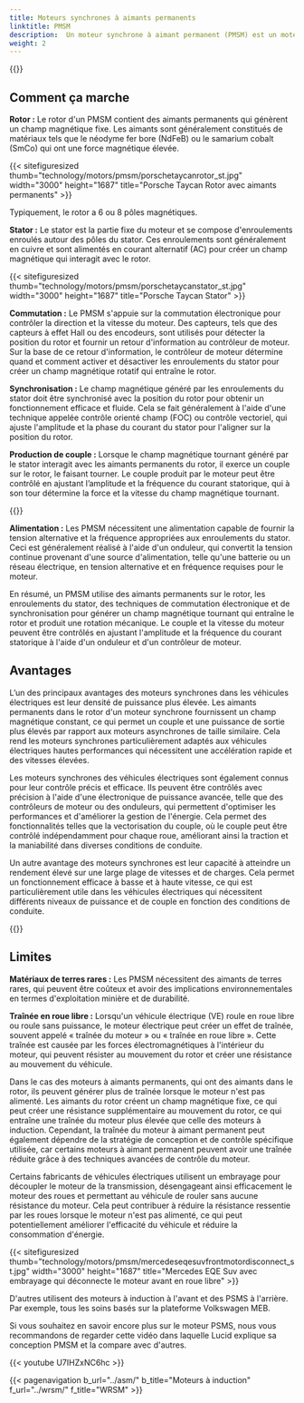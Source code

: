 ```yaml
---
title: Moteurs synchrones à aimants permanents
linktitle: PMSM
description:  Un moteur synchrone à aimant permanent (PMSM) est un moteur électrique qui utilise des aimants permanents sur le rotor pour générer un champ magnétique qui interagit avec l'enroulement du stator pour produire une rotation mécanique. Les PMSM sont couramment utilisés dans diverses applications, notamment les véhicules électriques, les machines industrielles et les appareils électroménagers.
weight: 2
---
```

<!-- markdownlint-disable MD033 -->

{{<evkxdisplayaddarticle />}}

## Comment ça marche

**Rotor :** Le rotor d'un PMSM contient des aimants permanents qui génèrent un champ magnétique fixe. Les aimants sont généralement constitués de matériaux tels que le néodyme fer bore (NdFeB) ou le samarium cobalt (SmCo) qui ont une force magnétique élevée.

{{< sitefiguresized thumb="technology/motors/pmsm/porschetaycanrotor_st.jpg" width="3000" height="1687" title="Porsche Taycan Rotor avec aimants permanents" >}}

Typiquement, le rotor a 6 ou 8 pôles magnétiques.

**Stator :** Le stator est la partie fixe du moteur et se compose d'enroulements enroulés autour des pôles du stator. Ces enroulements sont généralement en cuivre et sont alimentés en courant alternatif (AC) pour créer un champ magnétique qui interagit avec le rotor.

{{< sitefiguresized thumb="technology/motors/pmsm/porschetaycanstator_st.jpg" width="3000" height="1687" title="Porsche Taycan Stator" >}}

**Commutation :** Le PMSM s'appuie sur la commutation électronique pour contrôler la direction et la vitesse du moteur. Des capteurs, tels que des capteurs à effet Hall ou des encodeurs, sont utilisés pour détecter la position du rotor et fournir un retour d'information au contrôleur de moteur. Sur la base de ce retour d'information, le contrôleur de moteur détermine quand et comment activer et désactiver les enroulements du stator pour créer un champ magnétique rotatif qui entraîne le rotor.

**Synchronisation :** Le champ magnétique généré par les enroulements du stator doit être synchronisé avec la position du rotor pour obtenir un fonctionnement efficace et fluide. Cela se fait généralement à l'aide d'une technique appelée contrôle orienté champ (FOC) ou contrôle vectoriel, qui ajuste l'amplitude et la phase du courant du stator pour l'aligner sur la position du rotor.

**Production de couple :** Lorsque le champ magnétique tournant généré par le stator interagit avec les aimants permanents du rotor, il exerce un couple sur le rotor, le faisant tourner. Le couple produit par le moteur peut être contrôlé en ajustant l’amplitude et la fréquence du courant statorique, qui à son tour détermine la force et la vitesse du champ magnétique tournant.

{{<evkxdisplayaddarticle />}}

**Alimentation :** Les PMSM nécessitent une alimentation capable de fournir la tension alternative et la fréquence appropriées aux enroulements du stator. Ceci est généralement réalisé à l'aide d'un onduleur, qui convertit la tension continue provenant d'une source d'alimentation, telle qu'une batterie ou un réseau électrique, en tension alternative et en fréquence requises pour le moteur.

En résumé, un PMSM utilise des aimants permanents sur le rotor, les enroulements du stator, des techniques de commutation électronique et de synchronisation pour générer un champ magnétique tournant qui entraîne le rotor et produit une rotation mécanique. Le couple et la vitesse du moteur peuvent être contrôlés en ajustant l'amplitude et la fréquence du courant statorique à l'aide d'un onduleur et d'un contrôleur de moteur.

## Avantages

L’un des principaux avantages des moteurs synchrones dans les véhicules électriques est leur densité de puissance plus élevée. Les aimants permanents dans le rotor d'un moteur synchrone fournissent un champ magnétique constant, ce qui permet un couple et une puissance de sortie plus élevés par rapport aux moteurs asynchrones de taille similaire. Cela rend les moteurs synchrones particulièrement adaptés aux véhicules électriques hautes performances qui nécessitent une accélération rapide et des vitesses élevées.

Les moteurs synchrones des véhicules électriques sont également connus pour leur contrôle précis et efficace. Ils peuvent être contrôlés avec précision à l'aide d'une électronique de puissance avancée, telle que des contrôleurs de moteur ou des onduleurs, qui permettent d'optimiser les performances et d'améliorer la gestion de l'énergie. Cela permet des fonctionnalités telles que la vectorisation du couple, où le couple peut être contrôlé indépendamment pour chaque roue, améliorant ainsi la traction et la maniabilité dans diverses conditions de conduite.

Un autre avantage des moteurs synchrones est leur capacité à atteindre un rendement élevé sur une large plage de vitesses et de charges. Cela permet un fonctionnement efficace à basse et à haute vitesse, ce qui est particulièrement utile dans les véhicules électriques qui nécessitent différents niveaux de puissance et de couple en fonction des conditions de conduite.

{{<evkxdisplayaddarticle />}}

## Limites

**Matériaux de terres rares :** Les PMSM nécessitent des aimants de terres rares, qui peuvent être coûteux et avoir des implications environnementales en termes d'exploitation minière et de durabilité.

**Traînée en roue libre :** Lorsqu'un véhicule électrique (VE) roule en roue libre ou roule sans puissance, le moteur électrique peut créer un effet de traînée, souvent appelé « traînée du moteur » ou « traînée en roue libre ». Cette traînée est causée par les forces électromagnétiques à l'intérieur du moteur, qui peuvent résister au mouvement du rotor et créer une résistance au mouvement du véhicule.

Dans le cas des moteurs à aimants permanents, qui ont des aimants dans le rotor, ils peuvent générer plus de traînée lorsque le moteur n'est pas alimenté. Les aimants du rotor créent un champ magnétique fixe, ce qui peut créer une résistance supplémentaire au mouvement du rotor, ce qui entraîne une traînée du moteur plus élevée que celle des moteurs à induction. Cependant, la traînée du moteur à aimant permanent peut également dépendre de la stratégie de conception et de contrôle spécifique utilisée, car certains moteurs à aimant permanent peuvent avoir une traînée réduite grâce à des techniques avancées de contrôle du moteur.

Certains fabricants de véhicules électriques utilisent un embrayage pour découpler le moteur de la transmission, désengageant ainsi efficacement le moteur des roues et permettant au véhicule de rouler sans aucune résistance du moteur. Cela peut contribuer à réduire la résistance ressentie par les roues lorsque le moteur n'est pas alimenté, ce qui peut potentiellement améliorer l'efficacité du véhicule et réduire la consommation d'énergie.

{{< sitefiguresized thumb="technology/motors/pmsm/mercedeseqesuvfrontmotordisconnect_st.jpg" width="3000" height="1687" title="Mercedes EQE Suv avec embrayage qui déconnecte le moteur avant en roue libre" >}}

D'autres utilisent des moteurs à induction à l'avant et des PSMS à l'arrière. Par exemple, tous les soins basés sur la plateforme Volkswagen MEB.

Si vous souhaitez en savoir encore plus sur le moteur PSMS, nous vous recommandons de regarder cette vidéo dans laquelle Lucid explique sa conception PMSM et la compare avec d'autres.

{{< youtube U7IHZxNC6hc >}}


{{< pagenavigation b_url="../asm/" b_title="Moteurs à induction" f_url="../wrsm/" f_title="WRSM" >}}
